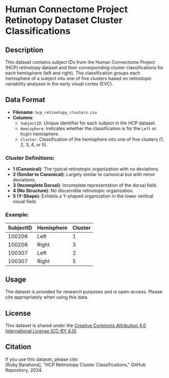# Human Connectome Project Retinotopy Dataset Cluster Classifications

## Description
This dataset contains subject IDs from the Human Connectome Project (HCP) retinotopy dataset and their corresponding cluster classifications for each hemisphere (left and right). The classification groups each hemisphere of a subject into one of five clusters based on retinotopic variability analyses in the early visual cortex (EVC).

## Data Format
- **Filename**: `hcp_retinotopy_clusters.csv`
- **Columns**:
  - `SubjectID`: Unique identifier for each subject in the HCP dataset.
  - `Hemisphere`: Indicates whether the classification is for the `Left` or `Right` hemisphere.
  - `Cluster`: Classification of the hemisphere into one of five clusters (1, 2, 3, 4, or 5).

### Cluster Definitions:
- **1 (Canonical)**: The typical retinotopic organization with no deviations.
- **2 (Similar to Canonical)**: Largely similar to canonical but with minor deviations.
- **3 (Incomplete Dorsal)**: Incomplete representation of the dorsal field.
- **4 (No Structure)**: No discernible retinotopic organization.
- **5 (Y-Shape)**: Exhibits a Y-shaped organization in the lower vertical visual field.

### Example:
| SubjectID | Hemisphere | Cluster |
|-----------|------------|---------|
| 100206    | Left       | 1       |
| 100206    | Right      | 3       |
| 100307    | Left       | 2       |
| 100307    | Right      | 5       |

## Usage
The dataset is provided for research purposes and is open-access. Please cite appropriately when using this data.

## License
This dataset is shared under the [Creative Commons Attribution 4.0 International License (CC-BY 4.0)](https://creativecommons.org/licenses/by/4.0/).

## Citation
If you use this dataset, please cite:  
[Ruby Barahona], "HCP Retinotopy Cluster Classifications," GitHub Repository, 2024.  

